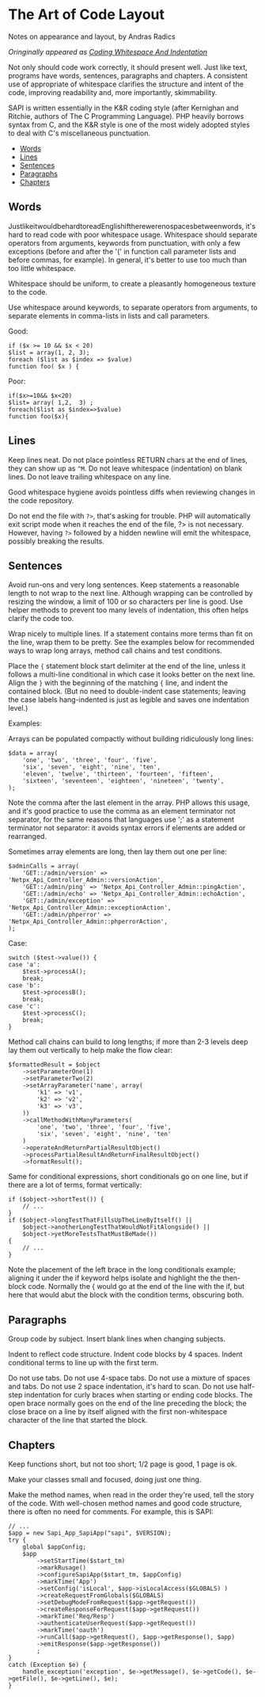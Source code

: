 # The Art of Code Layout

Notes on appearance and layout, by Andras Radics

_Oringinally appeared as [Coding Whitespace And Indentation](https://docs.google.com/document/d/1DcpiSSqlSjOJTYfWMWr5oE_xl-csc6GDS5Wp99b_czE/edit#heading=h.8ne0x98mwcfa)_


Not only should code work correctly, it should present well.  Just like text, programs
have words, sentences, paragraphs and chapters.  A consistent use of appropriate of
whitespace clarifies the structure and intent of the code, improving readability and,
more importantly, skimmability.


SAPI is written essentially in the K&R coding style (after Kernighan and Ritchie,
authors of The C Programming Language).  PHP heavily borrows syntax from C, and the
K&R style is one of the most widely adopted styles to deal with C's miscellaneous
punctuation.


- [Words](#words)
- [Lines](#lines)
- [Sentences](#sentences)
- [Paragraphs](#paragraphs)
- [Chapters](#chapters)


## Words


JustlikeitwouldbehardtoreadEnglishiftherewerenospacesbetweenwords, it's hard to read
code with poor whitespace usage.  Whitespace should separate operators from arguments,
keywords from punctuation, with only a few exceptions (before and after the '(' in
function call parameter lists and before commas, for example).  In general, it's
better to use too much than too little whitespace.


Whitespace should be uniform, to create a pleasantly homogeneous texture to the code.


Use whitespace around keywords, to separate operators from arguments, to separate
elements in comma-lists in lists and call parameters.


Good:

    if ($x >= 10 && $x < 20)
    $list = array(1, 2, 3);
    foreach ($list as $index => $value)
    function foo( $x ) {


Poor:

    if($x>=10&& $x<20)
    $list= array( 1,2,  3) ;
    foreach($list as $index=>$value)
    function foo($x){


## Lines


Keep lines neat.  Do not place pointless RETURN chars at the end of lines, they can show
up as `^M`.  Do not leave whitespace (indentation) on blank lines.  Do not leave
trailing whitespace on any line.


Good whitespace hygiene avoids pointless diffs when reviewing changes in the code repository.


Do not end the file with `?>`, that's asking for trouble.  PHP will automatically exit
script mode when it reaches the end of the file, ?> is not necessary.  However, having
`?>` followed by a hidden newline will emit the whitespace, possibly breaking the
results.


## Sentences


Avoid run-ons and very long sentences.  Keep statements a reasonable length to not
wrap to the next line.  Although wrapping can be controlled by resizing the window, a
limit of 100 or so characters per line is good.  Use helper methods to prevent too
many levels of indentation, this often helps clarify the code too.


Wrap nicely to multiple lines.  If a statement contains more terms than fit on the
line, wrap them to be pretty.  See the examples below for recommended ways to wrap
long arrays, method call chains and test conditions.


Place the `{` statement block start delimiter at the end of the line, unless it follows
a multi-line conditional in which case it looks better on the next line.  Align the `}`
with the beginning of the matching `{` line, and indent the contained block.  (But no
need to double-indent case statements; leaving the case labels hang-indented is just
as legible and saves one indentation level.)


Examples:


Arrays can be populated compactly without building ridiculously long lines:

    $data = array(
        'one', 'two', 'three', 'four', 'five',
        'six', 'seven', 'eight', 'nine', 'ten',
        'eleven', 'twelve', 'thirteen', 'fourteen', 'fifteen',
        'sixteen', 'seventeen', 'eighteen', 'nineteen', 'twenty',
    );

Note the comma after the last element in the array.  PHP allows this usage, and it's
good practice to use the comma as an element terminator not separator, for the same
reasons that languages use ';' as a statement terminator not separator:  it avoids
syntax errors if elements are added or rearranged.


Sometimes array elements are long, then lay them out one per line:

    $adminCalls = array(
        'GET::/admin/version' => 'Netpx_Api_Controller_Admin::versionAction',
        'GET::/admin/ping' => 'Netpx_Api_Controller_Admin::pingAction',
        'GET::/admin/echo' => 'Netpx_Api_Controller_Admin::echoAction',
        'GET::/admin/exception' => 'Netpx_Api_Controller_Admin::exceptionAction',
        'GET::/admin/phperror' => 'Netpx_Api_Controller_Admin::phperrorAction',
    );


Case:

    switch ($test->value()) {
    case 'a':
        $test->processA();
        break;
    case 'b':
        $test->processB();
        break;
    case 'c':
        $test->processC();
        break;
    }


Method call chains can build to long lengths; if more than 2-3 levels deep lay them out vertically to help make the flow clear:

    $formattedResult = $object
        ->setParameterOne(1)
        ->setParameterTwo(2)
        ->setArrayParameter('name', array(
            'k1' => 'v1',
            'k2' => 'v2',
            'k3' => 'v3',
        ))
        ->callMethodWithManyParameters(
            'one', 'two', 'three', 'four', 'five',
            'six', 'seven', 'eight', 'nine', 'ten'
        )
        ->operateAndReturnPartialResultObject()
        ->processPartialResultAndReturnFinalResultObject()
        ->formatResult();


Same for conditional expressions, short conditionals go on one line, but if there are a lot of terms, format vertically:

    if ($object->shortTest()) {
        // ...
    }
    if ($object->longTestThatFillsUpTheLineByItself() ||
        $object->anotherLongTestThatWouldNotFitAlongside() ||
        $object->yetMoreTestsThatMustBeMade())
    {
        // ...
    }

Note the placement of the left brace in the long conditionals example; aligning it
under the if keyword helps isolate and highlight the the then-block code.  Normally
the { would go at the end of the line with the if, but here that would abut the block
with the condition terms, obscuring both.


## Paragraphs


Group code by subject.  Insert blank lines when changing subjects.


Indent to reflect code structure.  Indent code blocks by 4 spaces.  Indent conditional
terms to line up with the first term.


Do not use tabs.  Do not use 4-space tabs.  Do not use a mixture of spaces and tabs.
Do not use 2 space indentation, it's hard to scan.  Do not use half-step indentation
for curly braces when starting or ending code blocks.  The open brace normally goes on
the end of the line preceding the block; the close brace on a line by itself aligned
with the first non-whitespace character of the line that started the block.


## Chapters


Keep functions short, but not too short; 1/2 page is good, 1 page is ok.


Make your classes small and focused, doing just one thing.


Make the method names, when read in the order they're used, tell the story of the
code.  With well-chosen method names and good code structure, there is often no need
for comments.
For example, this is SAPI:

    // ...
    $app = new Sapi_App_SapiApp("sapi", $VERSION);
    try {
        global $appConfig;
        $app
            ->setStartTime($start_tm)
            ->markRusage()
            ->configureSapiApp($start_tm, $appConfig)
            ->markTime('App')
            ->setConfig('isLocal', $app->isLocalAccess($GLOBALS) )
            ->createRequestFromGlobals($GLOBALS)
            ->setDebugModeFromRequest($app->getRequest())
            ->createResponseForRequest($app->getRequest())
            ->markTime('Req/Resp')
            ->authenticateUserRequest($app->getRequest())
            ->markTime('oauth')
            ->runCall($app->getRequest(), $app->getResponse(), $app)
            ->emitResponse($app->getResponse())
            ;
    }
    catch (Exception $e) {
        handle_exception('exception', $e->getMessage(), $e->getCode(), $e->getFile(), $e->getLine(), $e);
    }
